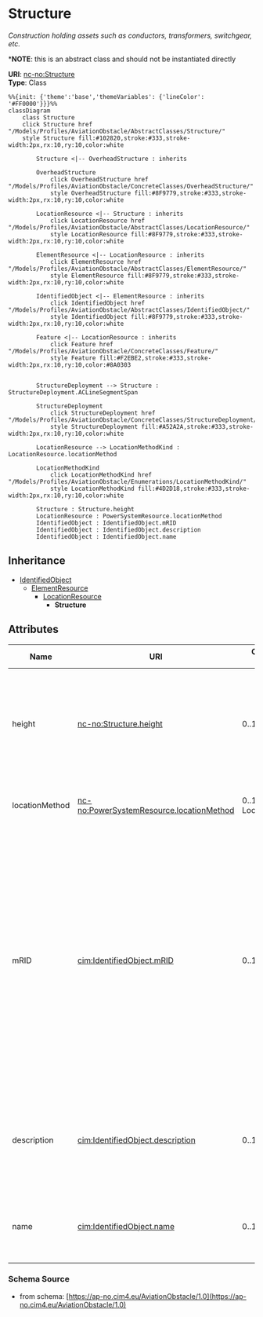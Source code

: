 # Structure

_Construction holding assets such as conductors, transformers, switchgear, etc._

*__NOTE__: this is an abstract class and should not be instantiated directly

**URI**: [nc-no:Structure](http://cim4.eu/ns/nc-no#Structure)<br />
**Type**: Class

```mermaid
%%{init: {'theme':'base','themeVariables': {'lineColor': '#FF0000'}}}%%
classDiagram
    class Structure
    click Structure href "/Models/Profiles/AviationObstacle/AbstractClasses/Structure/"
    style Structure fill:#102820,stroke:#333,stroke-width:2px,rx:10,ry:10,color:white

        Structure <|-- OverheadStructure : inherits

        OverheadStructure
            click OverheadStructure href "/Models/Profiles/AviationObstacle/ConcreteClasses/OverheadStructure/"
            style OverheadStructure fill:#8F9779,stroke:#333,stroke-width:2px,rx:10,ry:10,color:white
     
        LocationResource <|-- Structure : inherits
            click LocationResource href "/Models/Profiles/AviationObstacle/AbstractClasses/LocationResource/"
            style LocationResource fill:#8F9779,stroke:#333,stroke-width:2px,rx:10,ry:10,color:white
     
        ElementResource <|-- LocationResource : inherits
            click ElementResource href "/Models/Profiles/AviationObstacle/AbstractClasses/ElementResource/"
            style ElementResource fill:#8F9779,stroke:#333,stroke-width:2px,rx:10,ry:10,color:white
     
        IdentifiedObject <|-- ElementResource : inherits
            click IdentifiedObject href "/Models/Profiles/AviationObstacle/AbstractClasses/IdentifiedObject/"
            style IdentifiedObject fill:#8F9779,stroke:#333,stroke-width:2px,rx:10,ry:10,color:white

        Feature <|-- LocationResource : inherits
            click Feature href "/Models/Profiles/AviationObstacle/ConcreteClasses/Feature/"
            style Feature fill:#F2EBE2,stroke:#333,stroke-width:2px,rx:10,ry:10,color:#8A0303


        StructureDeployment --> Structure : StructureDeployment.ACLineSegmentSpan

        StructureDeployment
            click StructureDeployment href "/Models/Profiles/AviationObstacle/ConcreteClasses/StructureDeployment/"
            style StructureDeployment fill:#A52A2A,stroke:#333,stroke-width:2px,rx:10,ry:10,color:white

        LocationResource --> LocationMethodKind : LocationResource.locationMethod

        LocationMethodKind
            click LocationMethodKind href "/Models/Profiles/AviationObstacle/Enumerations/LocationMethodKind/"
            style LocationMethodKind fill:#4D2D18,stroke:#333,stroke-width:2px,rx:10,ry:10,color:white

        Structure : Structure.height
        LocationResource : PowerSystemResource.locationMethod
        IdentifiedObject : IdentifiedObject.mRID
        IdentifiedObject : IdentifiedObject.description
        IdentifiedObject : IdentifiedObject.name
```

## Inheritance
* [IdentifiedObject](IdentifiedObject.md)
    * [ElementResource](ElementResource.md)
        * [LocationResource](LocationResource.md)
            * **Structure**

## Attributes
| Name | URI | Cardinality and Range | Description | Inheritance |
| ---  | --- | --- | --- | --- |
| height | [nc-no:Structure.height](http://cim4.eu/ns/nc-no#Structure.height) | 0..1 Length | Visible height of structure above ground level for overhead construction (e.g., Pole or Tower) or below ground level for an underground vault, manhole, etc. | direct |
| locationMethod | [nc-no:PowerSystemResource.locationMethod](http://cim4.eu/ns/nc-no#PowerSystemResource.locationMethod) | 0..1 LocationMethodKind | Method used to derive geographical location for this entity. | LocationResource |
| mRID | [cim:IdentifiedObject.mRID](https://cim.ucaiug.io/ns#IdentifiedObject.mRID) | 0..1 string | Master resource identifier issued by a model authority. The mRID is unique within an exchange context. Global uniqueness is easily achieved by using a UUID, as specified in RFC 4122, for the mRID. The use of UUID is strongly recommended.For CIMXML data files in RDF syntax conforming to IEC 61970-552, the mRID is mapped to rdf:ID or rdf:about attributes that identify CIM object elements. | IdentifiedObject |
| description | [cim:IdentifiedObject.description](https://cim.ucaiug.io/ns#IdentifiedObject.description) | 0..1 string | The description is a free human readable text describing or naming the object. It may be non unique and may not correlate to a naming hierarchy. | IdentifiedObject |
| name | [cim:IdentifiedObject.name](https://cim.ucaiug.io/ns#IdentifiedObject.name) | 0..1 string | The name is any free human readable and possibly non unique text naming the object. | IdentifiedObject |

### Schema Source
* from schema: [https://ap-no.cim4.eu/AviationObstacle/1.0](https://ap-no.cim4.eu/AviationObstacle/1.0)
